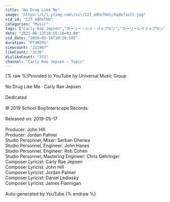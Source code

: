 ```yaml
---
title: "No Drug Like Me"
image: "https:\/\/i.ytimg.com\/vi\/C2T_a9hnTUU\/hqdefault.jpg"
vid_id: "C2T_a9hnTUU"
categories: "Music"
tags: ["Carly Rae Jepsen","カーリー・レイ・ジェプセン","カーリーレイジェプセン"]
date: "2021-06-13T18:55:16+03:00"
vid_date: "2019-05-16T10:10:50Z"
duration: "PT3M29S"
viewcount: "211987"
likeCount: "3136"
dislikeCount: "373"
channel: "Carly Rae Jepsen - Topic"
---
```

{% raw %}Provided to YouTube by Universal Music Group<br /><br />No Drug Like Me · Carly Rae Jepsen<br /><br />Dedicated<br /><br />℗ 2019 School Boy/Interscope Records<br /><br />Released on: 2019-05-17<br /><br />Producer: John Hill<br />Producer: Jordan Palmer<br />Studio  Personnel, Mixer: Serban Ghenea<br />Studio  Personnel, Engineer: John Hanes<br />Studio  Personnel, Engineer: Rob Cohen<br />Studio  Personnel, Mastering  Engineer: Chris Gehringer<br />Composer  Lyricist: Carly Rae Jepsen<br />Composer  Lyricist: John Hill<br />Composer  Lyricist: Jordan Palmer<br />Composer  Lyricist: Daniel Ledinsky<br />Composer  Lyricist: James Flannigan<br /><br />Auto-generated by YouTube.{% endraw %}
